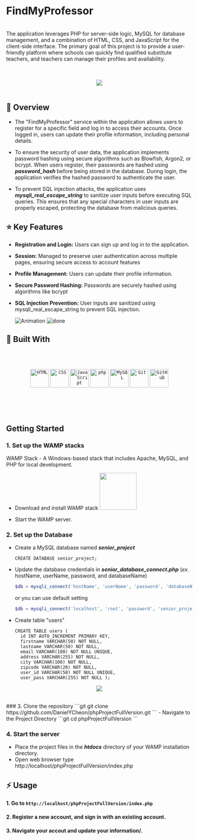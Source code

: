 #   FindMyProfessor
<br>
The application leverages PHP for server-side logic, MySQL for database management, and a combination of HTML, CSS, and JavaScript for the client-side interface.
The primary goal of this project is to provide a user-friendly platform where schools can quickly find qualified substitute teachers, and teachers can manage their profiles and availability.<br><br><br>

<p align="center">
  <img src="https://github.com/user-attachments/assets/d319b988-ed05-40f2-9efa-30cb774bddcb"><br><br>
</p>




## :beginner:  Overview

- The "FindMyProfessor" service within the application allows users to register for a specific field and log in to access their accounts. Once logged in, users can update their profile information, including personal details.

- To ensure the security of user data, the application implements password hashing using secure algorithms such as Blowfish, Argon2, or bcrypt. When users register, their passwords are hashed using **_password_hash_** before being stored in the database. During login, the application verifies the hashed password to authenticate the user.

- To prevent SQL injection attacks, the application uses **_mysqli_real_escape_string_** to sanitize user inputs before executing SQL queries. This ensures that any special characters in user inputs are properly escaped, protecting the database from malicious queries.
  
## :star: Key Features

- **Registration and Login:** Users can sign up and log in to the application.

- **Session:** Managed to preserve user authentication across multiple pages, ensuring secure access to account features

- **Profile Management:** Users can update their profile information.

- **Secure Password Hashing:** Passwords are securely hashed using algorithms like bcrypt

- **SQL Injection Prevention:** User inputs are sanitized using mysqli_real_escape_string to prevent SQL injection.

  ![Animation](https://github.com/user-attachments/assets/df7e6b60-5a6b-41f0-9ff9-9444d89be5bb)
  ![done](https://github.com/user-attachments/assets/b846c449-290f-4854-8b0c-2ffb4b187296)


## :wrench: Built With

<div align="center">
  <br /> <br /> <br />
	 <code><img width="50" src="https://user-images.githubusercontent.com/25181517/192158954-f88b5814-d510-4564-b285-dff7d6400dad.png" alt="HTML" title="HTML"/></code>
	<code><img width="50" src="https://user-images.githubusercontent.com/25181517/183898674-75a4a1b1-f960-4ea9-abcb-637170a00a75.png" alt="CSS" title="CSS"/></code>
	<code><img width="50" src="https://user-images.githubusercontent.com/25181517/117447155-6a868a00-af3d-11eb-9cfe-245df15c9f3f.png" alt="JavaScript" title="JavaScript"/></code>
	<code><img width="50" src="https://user-images.githubusercontent.com/25181517/183570228-6a040b9f-3ddf-47a2-a201-743121dac664.png" alt="php" title="php"/></code>
	<code><img width="50" src="https://user-images.githubusercontent.com/25181517/183896128-ec99105a-ec1a-4d85-b08b-1aa1620b2046.png" alt="MySQL" title="MySQL"/></code>
	<code><img width="50" src="https://user-images.githubusercontent.com/25181517/192108372-f71d70ac-7ae6-4c0d-8395-51d8870c2ef0.png" alt="Git" title="Git"/></code>
	<code><img width="50" src="https://user-images.githubusercontent.com/25181517/192108374-8da61ba1-99ec-41d7-80b8-fb2f7c0a4948.png" alt="GitHub" title="GitHub"/></code>

   <br /> <br /> <br />
</div>

## Getting Started

### 1. Set up the WAMP stacks 
WAMP Stack - A Windows-based stack that includes Apache, MySQL, and PHP for local development.
- Download and install WAMP stack  <a href="https://bitnami.com/">
  <img  width="100" src="https://github.com/user-attachments/assets/125e541b-f755-4a2f-b68f-dd8acd32b884">
</a>

- Start the WAMP server.

### 2. Set up the Database
- Create a MySQL database named **_senior_project_**
  ```Mysql
  CREATE DATABASE senior_project;
  ```
- Update the database credentials in **_senior_database_connect.php_** (_ex_. hostName, userName, password, and databaseName)
  
  ```php
  $db = mysqli_connect('hostName', 'userName', 'password', 'databaseName');
  ```
  or you can use default setting
  
  ```php
  $db = mysqli_connect('localhost', 'root', 'password', 'senior_project');
  ```
- Create table "users"
  ```Mysql
  CREATE TABLE users (
    id INT AUTO_INCREMENT PRIMARY KEY,
    firstname VARCHAR(50) NOT NULL,
    lastname VARCHAR(50) NOT NULL,
    email VARCHAR(100) NOT NULL UNIQUE,
    address VARCHAR(255) NOT NULL,
    city VARCHAR(100) NOT NULL,
    zipcode VARCHAR(20) NOT NULL,
    user_id VARCHAR(50) NOT NULL UNIQUE,
    user_pass VARCHAR(255) NOT NULL );
  ```

<p align="center">
  <img src="https://github.com/user-attachments/assets/3c61aef0-810a-4dca-9390-236c43230e42"><br><br>
</p>
### 3. Clone the repository
```git
git clone https://github.com/DanielYCheon/phpProjectFullVersion.git
```
- Navigate to the Project Directory
```git
cd phpProjectFullVersion
```


### 4. Start the server

- Place the project files in the **_htdocs_** directory of your WAMP installation directory.
- Open web browser type http://localhost/phpProjectFullVersion/index.php


## :zap: Usage
#### 1. Go to ```http://localhost/phpProjectFullVersion/index.php```
#### 2. Register a new account, and sign in with an existing account.
#### 3. Navigate your accout and update your information/.



